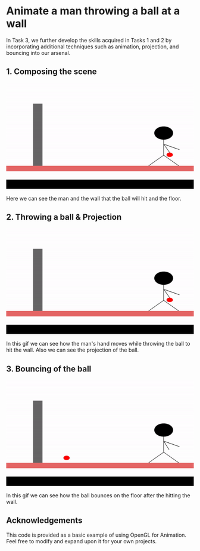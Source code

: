 # Animate a man throwing a ball at a wall

In Task 3, we further develop the skills acquired in Tasks 1 and 2 by incorporating additional techniques such as animation, projection, and bouncing into our arsenal.

## 1. Composing the scene
<p align="center">
  <img src="img/scene.gif" alt="GIF Demo">
</p>


Here we can see the man and the wall that the ball will hit and the floor.

## 2. Throwing a ball & Projection
<p align="center">
  <img src="img/projection.gif" alt="GIF Demo">
</p>


In this gif we can see how the man's hand moves while throwing the ball to hit the wall. Also we can see the projection of the ball.


## 3. Bouncing of the ball
<p align="center">
  <img src="img/bouncing.gif" alt="GIF Demo">
</p>


In this gif we can see how the ball bounces on the floor after the hitting the wall.

## Acknowledgements
This code is provided as a basic example of using OpenGL for Animation. Feel free to modify and expand upon it for your own projects.
